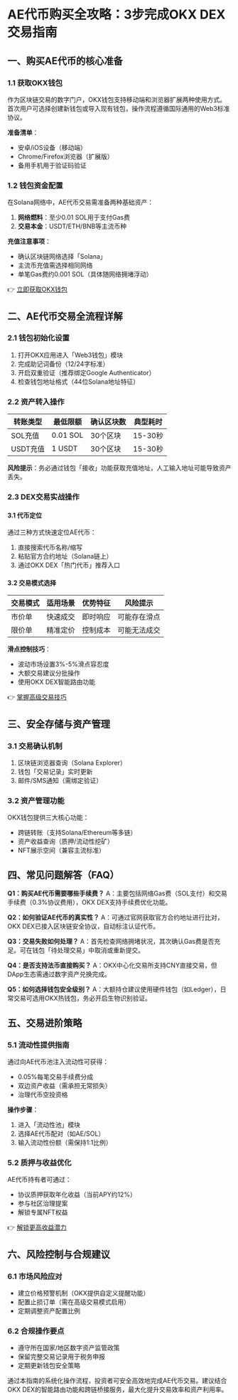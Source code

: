 # AE代币购买全攻略：3步完成OKX DEX交易指南

## 一、购买AE代币的核心准备
### 1.1 获取OKX钱包
作为区块链交易的数字门户，OKX钱包支持移动端和浏览器扩展两种使用方式。首次用户可选择创建新钱包或导入现有钱包，操作流程遵循国际通用的Web3标准协议。

**准备清单**：
- 安卓/iOS设备（移动端）
- Chrome/Firefox浏览器（扩展版）
- 备用手机用于验证码验证

### 1.2 钱包资金配置
在Solana网络中，AE代币交易需准备两种基础资产：
1. **网络燃料**：至少0.01 SOL用于支付Gas费
2. **交易本金**：USDT/ETH/BNB等主流币种

**充值注意事项**：
- 确认区块链网络选择「Solana」
- 主流币充值需选择相同网络
- 单笔Gas费约0.001 SOL（具体随网络拥堵浮动）

👉 [立即获取OKX钱包](https://bit.ly/okx_welcome)

## 二、AE代币交易全流程详解
### 2.1 钱包初始化设置
1. 打开OKX应用进入「Web3钱包」模块
2. 完成助记词备份（12/24字标准）
3. 开启双重验证（推荐绑定Google Authenticator）
4. 检查钱包地址格式（44位Solana地址特征）

### 2.2 资产转入操作
| 转账类型 | 最低限额 | 确认区块数 | 典型耗时 |
|---------|---------|-----------|---------|
| SOL充值 | 0.01 SOL | 30个区块 | 15-30秒 |
| USDT充值 | 1 USDT | 30个区块 | 15-30秒 |

**风险提示**：务必通过钱包「接收」功能获取充值地址，人工输入地址可能导致资产丢失。

### 2.3 DEX交易实战操作
#### 3.1 代币定位
通过三种方式快速定位AE代币：
1. 直接搜索代币名称/缩写
2. 粘贴官方合约地址（Solana链上）
3. 通过OKX DEX「热门代币」推荐入口

#### 3.2 交易模式选择
| 交易模式 | 适用场景 | 优势特征 | 风险提示 |
|---------|---------|---------|---------|
| 市价单 | 快速成交 | 即时响应 | 可能存在滑点 |
| 限价单 | 精准定价 | 控制成本 | 可能无法成交 |

**滑点控制技巧**：
- 波动市场设置3%-5%滑点容忍度
- 大额交易建议分批操作
- 使用OKX DEX智能路由功能

👉 [掌握高级交易技巧](https://bit.ly/okx_welcome)

## 三、安全存储与资产管理
### 3.1 交易确认机制
1. 区块链浏览器查询（Solana Explorer）
2. 钱包「交易记录」实时更新
3. 邮件/SMS通知（需绑定验证）

### 3.2 资产管理功能
OKX钱包提供三大核心功能：
- 跨链转账（支持Solana/Ethereum等多链）
- 资产收益查询（质押/流动性挖矿）
- NFT展示空间（兼容主流标准）

## 四、常见问题解答（FAQ）
**Q1：购买AE代币需要哪些手续费？**
A：主要包括网络Gas费（SOL支付）和交易手续费（0.3%协议费用），OKX DEX支持手续费优化功能。

**Q2：如何验证AE代币的真实性？**
A：可通过官网获取官方合约地址进行比对，OKX DEX已接入区块链安全协议，自动标注认证代币。

**Q3：交易失败如何处理？**
A：首先检查网络拥堵状况，其次确认Gas费是否充足。可在钱包「待处理交易」中取消或重新提交。

**Q4：是否支持法币直接购买？**
A：OKX中心化交易所支持CNY直接交易，但DApp生态需通过数字资产兑换完成。

**Q5：如何选择钱包安全级别？**
A：大额持仓建议使用硬件钱包（如Ledger），日常交易可选用OKX热钱包，务必开启生物识别验证。

## 五、交易进阶策略
### 5.1 流动性提供指南
通过向AE代币池注入流动性可获得：
- 0.05%每笔交易手续费分成
- 双边资产收益（需承担无常损失）
- 治理代币空投资格

**操作步骤**：
1. 进入「流动性池」模块
2. 选择AE代币配对（如AE/SOL）
3. 输入流动性份额（需保持1:1比例）

### 5.2 质押与收益优化
AE代币持有者可通过：
- 协议质押获取年化收益（当前APY约12%）
- 参与社区治理提案
- 解锁专属NFT权益

👉 [解锁更高收益潜力](https://bit.ly/okx_welcome)

## 六、风险控制与合规建议
### 6.1 市场风险应对
- 建立价格预警机制（OKX提供自定义提醒功能）
- 配置止损订单（需在高级交易模式启用）
- 定期调整资产配置比例

### 6.2 合规操作要点
- 遵守所在国家/地区数字资产监管政策
- 保留完整交易记录用于税务申报
- 定期更新钱包安全策略

通过本指南的系统化操作流程，投资者可安全高效地完成AE代币交易。建议结合OKX DEX的智能路由功能和跨链桥接服务，最大化提升交易效率和资产利用率。